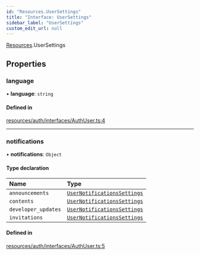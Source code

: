 ```yaml
---
id: "Resources.UserSettings"
title: "Interface: UserSettings"
sidebar_label: "UserSettings"
custom_edit_url: null
---
```


[Resources](../modules/Resources.md).UserSettings

## Properties

### language

• **language**: `string`

#### Defined in

[resources/auth/interfaces/AuthUser.ts:4](https://github.com/Teck-Digital/teckboard-api-js/blob/0ed37d3/packages/v1/resources/auth/interfaces/AuthUser.ts#L4)

___

### notifications

• **notifications**: `Object`

#### Type declaration

| Name | Type |
| :------ | :------ |
| `announcements` | [`UserNotificationsSettings`](Resources.UserNotificationsSettings.md) |
| `contents` | [`UserNotificationsSettings`](Resources.UserNotificationsSettings.md) |
| `developer_updates` | [`UserNotificationsSettings`](Resources.UserNotificationsSettings.md) |
| `invitations` | [`UserNotificationsSettings`](Resources.UserNotificationsSettings.md) |

#### Defined in

[resources/auth/interfaces/AuthUser.ts:5](https://github.com/Teck-Digital/teckboard-api-js/blob/0ed37d3/packages/v1/resources/auth/interfaces/AuthUser.ts#L5)
